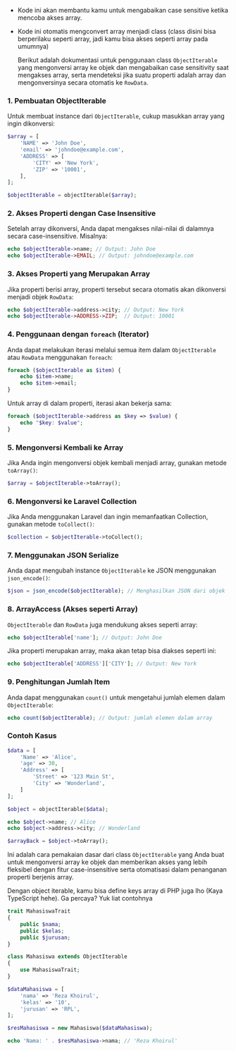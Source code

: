 - Kode ini akan membantu kamu untuk mengabaikan case sensitive ketika mencoba akses array.
- Kode ini otomatis mengconvert array menjadi class (class disini bisa berperilaku seperti array, jadi kamu bisa akses seperti array pada umumnya)

  Berikut adalah dokumentasi untuk penggunaan class `ObjectIterable` yang mengonversi array ke objek dan mengabaikan case sensitivity saat mengakses array, serta mendeteksi jika suatu properti adalah array dan mengonversinya secara otomatis ke `RowData`.

### 1. **Pembuatan ObjectIterable**

Untuk membuat instance dari `ObjectIterable`, cukup masukkan array yang ingin dikonversi:

```php
$array = [
    'NAME' => 'John Doe',
    'email' => 'johndoe@example.com',
    'ADDRESS' => [
        'CITY' => 'New York',
        'ZIP' => '10001',
    ],
];

$objectIterable = objectIterable($array);
```

### 2. **Akses Properti dengan Case Insensitive**

Setelah array dikonversi, Anda dapat mengakses nilai-nilai di dalamnya secara case-insensitive. Misalnya:

```php
echo $objectIterable->name; // Output: John Doe
echo $objectIterable->EMAIL; // Output: johndoe@example.com
```

### 3. **Akses Properti yang Merupakan Array**

Jika properti berisi array, properti tersebut secara otomatis akan dikonversi menjadi objek `RowData`:

```php
echo $objectIterable->address->city; // Output: New York
echo $objectIterable->ADDRESS->ZIP;  // Output: 10001
```

### 4. **Penggunaan dengan `foreach` (Iterator)**

Anda dapat melakukan iterasi melalui semua item dalam `ObjectIterable` atau `RowData` menggunakan `foreach`:

```php
foreach ($objectIterable as $item) {
    echo $item->name;
    echo $item->email;
}
```

Untuk array di dalam properti, iterasi akan bekerja sama:

```php
foreach ($objectIterable->address as $key => $value) {
    echo "$key: $value";
}
```

### 5. **Mengonversi Kembali ke Array**

Jika Anda ingin mengonversi objek kembali menjadi array, gunakan metode `toArray()`:

```php
$array = $objectIterable->toArray();
```

### 6. **Mengonversi ke Laravel Collection**

Jika Anda menggunakan Laravel dan ingin memanfaatkan Collection, gunakan metode `toCollect()`:

```php
$collection = $objectIterable->toCollect();
```

### 7. **Menggunakan JSON Serialize**

Anda dapat mengubah instance `ObjectIterable` ke JSON menggunakan `json_encode()`:

```php
$json = json_encode($objectIterable); // Menghasilkan JSON dari objek
```

### 8. **ArrayAccess (Akses seperti Array)**

`ObjectIterable` dan `RowData` juga mendukung akses seperti array:

```php
echo $objectIterable['name']; // Output: John Doe
```

Jika properti merupakan array, maka akan tetap bisa diakses seperti ini:

```php
echo $objectIterable['ADDRESS']['CITY']; // Output: New York
```

### 9. **Penghitungan Jumlah Item**

Anda dapat menggunakan `count()` untuk mengetahui jumlah elemen dalam `ObjectIterable`:

```php
echo count($objectIterable); // Output: jumlah elemen dalam array
```

### Contoh Kasus

```php
$data = [
    'Name' => 'Alice',
    'age' => 30,
    'Address' => [
        'Street' => '123 Main St',
        'City' => 'Wonderland',
    ]
];

$object = objectIterable($data);

echo $object->name; // Alice
echo $object->address->city; // Wonderland

$arrayBack = $object->toArray();
``` 

Ini adalah cara pemakaian dasar dari class `ObjectIterable` yang Anda buat untuk mengonversi array ke objek dan memberikan akses yang lebih fleksibel dengan fitur case-insensitive serta otomatisasi dalam penanganan properti berjenis array.


Dengan object iterable, kamu bisa define keys array di PHP juga lho (Kaya TypeScript hehe). Ga percaya? Yuk liat contohnya
```php
trait MahasiswaTrait
{
    public $nama;
    public $kelas;
    public $jurusan;
}

class Mahasiswa extends ObjectIterable
{
    use MahasiswaTrait;
}

$dataMahasiswa = [
    'nama' => 'Reza Khoirul',
    'kelas' => '10',
    'jurusan' => 'RPL',
];

$resMahasiswa = new Mahasiswa($dataMahasiswa);

echo 'Nama: ' . $resMahasiswa->nama; // 'Reza Khoirul'
```
